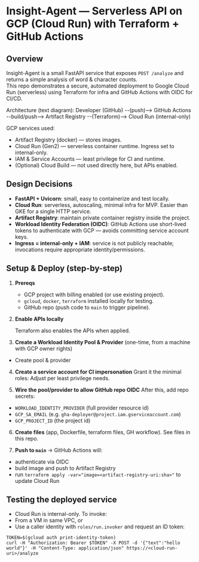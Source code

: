 # Insight-Agent — Serverless API on GCP (Cloud Run) with Terraform + GitHub Actions

## Overview
Insight-Agent is a small FastAPI service that exposes `POST /analyze` and returns a simple analysis of word & character counts.  
This repo demonstrates a secure, automated deployment to Google Cloud Run (serverless) using Terraform for infra and GitHub Actions with OIDC for CI/CD.

Architecture (text diagram):
Developer (GitHub) --(push)--> GitHub Actions --build/push--> Artifact Registry --(Terraform)--> Cloud Run (internal-only)

GCP services used:
- Artifact Registry (docker) — stores images.
- Cloud Run (Gen2) — serverless container runtime. Ingress set to internal-only. 
- IAM & Service Accounts — least privilege for CI and runtime.
- (Optional) Cloud Build — not used directly here, but APIs enabled.

## Design Decisions
- **FastAPI + Uvicorn**: small, easy to containerize and test locally.
- **Cloud Run**: serverless, autoscaling, minimal infra for MVP. Easier than GKE for a single HTTP service.
- **Artifact Registry**: maintain private container registry inside the project.
- **Workload Identity Federation (OIDC)**: GitHub Actions use short-lived tokens to authenticate with GCP — avoids committing service account keys.
- **Ingress = internal-only + IAM**: service is not publicly reachable; invocations require appropriate identity/permissions.

## Setup & Deploy (step-by-step)
1. **Prereqs**
   - GCP project with billing enabled (or use existing project).
   - `gcloud`, `docker`, `terraform` installed locally for testing.
   - GitHub repo (push code to `main` to trigger pipeline).

2. **Enable APIs locally**  
   
   Terraform also enables the APIs when applied.

3. **Create a Workload Identity Pool & Provider** (one-time, from a machine with GCP owner rights)
- Create pool & provider

4. **Create a service account for CI impersonation**
Grant it the minimal roles:
Adjust per least privilege needs.

5. **Wire the pool/provider to allow GitHub repo OIDC**
After this, add repo secrets:
- `WORKLOAD_IDENTITY_PROVIDER` (full provider resource id)
- `GCP_SA_EMAIL` (e.g. `gha-deployer@project.iam.gserviceaccount.com`)
- `GCP_PROJECT_ID` (the project id)

6. **Create files** (app, Dockerfile, terraform files, GH workflow). See files in this repo.

7. **Push to `main`** → GitHub Actions will:
- authenticate via OIDC
- build image and push to Artifact Registry
- run `terraform apply -var="image=<artifact-registry-uri:sha>"` to update Cloud Run

## Testing the deployed service
- Cloud Run is internal-only. To invoke:
- From a VM in same VPC, or
- Use a caller identity with `roles/run.invoker` and request an ID token:
 ```
 TOKEN=$(gcloud auth print-identity-token)
 curl -H "Authorization: Bearer $TOKEN" -X POST -d '{"text":"hello world"}' -H "Content-Type: application/json" https://<cloud-run-uri>/analyze
 ```




